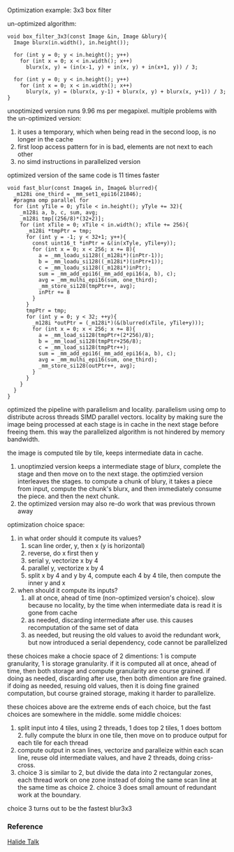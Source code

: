 Optimization example: 3x3 box filter

un-optimized algorithm:

```
void box_filter_3x3(const Image &in, Image &blury){
  Image blurx(in.width(), in.height());

  for (int y = 0; y < in.height(); y++)
    for (int x = 0; x < in.width(); x++)
      blurx(x, y) = (in(x-1, y) + in(x, y) + in(x+1, y)) / 3;

  for (int y = 0; y < in.height(); y++)
    for (int x = 0; x < in.width(); x++)
      blury(x, y) = (blurx(x, y-1) + blurx(x, y) + blurx(x, y+1)) / 3;
}
```

unoptimized version runs 9.96 ms per megapixel. multiple problems with the un-optimized version:
1. it uses a temporary, which when being read in the second loop, is no longer in the cache
2. first loop access pattern for in is bad, elements are not next to each other
3. no simd instructions in parallelized version

optimized version of the same code is 11 times faster

```
void fast_blur(const Image& in, Image& blurred){
  _m128i one_third = _mm_set1_epi16(21846);
  #pragma omp parallel for
  for (int yTile = 0; yTile < in.height(); yTyle += 32){
    _m128i a, b, c, sum, avg;
    _m128i tmp[(256/8)*(32+2)];
    for (int xTile = 0; xTile < in.width(); xTile += 256){
      _m128i *tmpPtr = tmp;
      for (int y = -1; y < 32+1; y++){
        const uint16_t *inPtr = &(in(xTyle, yTile+y));
        for (int x = 0; x < 256; x += 8){
          a = _mm_loadu_si128((_m128i*)(inPtr-1));
          b = _mm_loadu_si128((_m128i*)(inPtr+1));
          c = _mm_loadu_si128((_m128i*)inPtr);
          sum = _mm_add_epi16(_mm_add_epi16(a, b), c);
          avg = _mm_mulhi_epi16(sum, one_third);
          _mm_store_si128(tmpPtr++, avg);
          inPtr += 8
        }
      }
      tmpPtr = tmp;
      for (int y = 0; y < 32; ++y){
        _m128i *outPtr = (_m128i*)(&(blurred(xTile, yTile+y)));
        for (int x = 0; x < 256; x += 8){
          a = _mm_load_si128(tmpPtr+(2*256)/8);
          b = _mm_load_si128(tmpPtr+256/8);
          c = _mm_load_si128(tmpPtr++);
          sum = _mm_add_epi16(_mm_add_epi16(a, b), c);
          avg = _mm_mulhi_epi16(sum, one_third);
          _mm_store_si128(outPtr++, avg);
        }
      }
    }
  }
}
```

optimized the pipeline with parallelism and locality. parallelism using omp to distribute across threads SIMD parallel vectors. locality by making sure the image being processed at each stage is in cache in the next stage before freeing them. this way the parallelized algorithm is not hindered by memory bandwidth.

the image is computed tile by tile, keeps intermediate data in cache.

1. unoptimzied version keeps a intermediate stage of blurx, complete the stage and then move on to the next stage. the optimzied version interleaves the stages. to compute a chunk of blury, it takes a piece from input, compute the chunk's blurx, and then immediately consume the piece. and then the next chunk.
2. the optimized version may also re-do work that was previous thrown away

optimization choice space:
1. in what order should it compute its values?
   1. scan line order, y, then x (y is horizontal)
   2. reverse, do x first then y
   3. serial y, vectorize x by 4
   4. parallel y, vectorize x by 4
   5. split x by 4 and y by 4, compute each 4 by 4 tile, then compute the inner y and x
2. when should it compute its inputs?
   1. all at once, ahead of time (non-optimized version's choice). slow because no locality, by the time when intermediate data is read it is gone from cache
   2. as needed, discarding intermediate after use. this causes recomputation of the same set of data
   3. as needed, but reusing the old values to avoid the redundant work, but now introduced a serial dependency, code cannot be parallelized

these choices make a chocie space of 2 dimentions: 1 is compute granularity, 1 is storage granularity. if it is computed all at once, ahead of time, then both storage and compute granularity are course grained. if doing as needed, discarding after use, then both dimention are fine grained. if doing as needed, resuing old values, then it is doing fine grained computation, but course grained storage, making it harder to parallelize.

these choices above are the extreme ends of each choice, but the fast choices are somewhere in the middle. some middle choices:
1. split input into 4 tiles, using 2 threads, 1 does top 2 tiles, 1 does bottom 2. fully compute the blurx in one tile, then move on to produce output for each tile for each thread
2. compute output in scan lines, vectorize and paralleize within each scan line, reuse old intermediate values, and have 2 threads, doing criss-cross.
3. choice 3 is similar to 2, but divide the data into 2 rectangular zones, each thread work on one zone instead of doing the same scan line at the same time as choice 2. choice 3 does small amount of redundant work at the boundary.

choice 3 turns out to be the fastest blur3x3

### Reference
[Halide Talk](https://youtu.be/3uiEyEKji0M)
